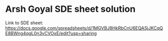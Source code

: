 # Arsh Goyal SDE sheet solution

Link to SDE sheet: <https://docs.google.com/spreadsheets/d/1MGVBJ8HkRbCnU6EQASjJKCqQE8BWng4qgL0n3vCVOxE/edit?usp=sharing>

